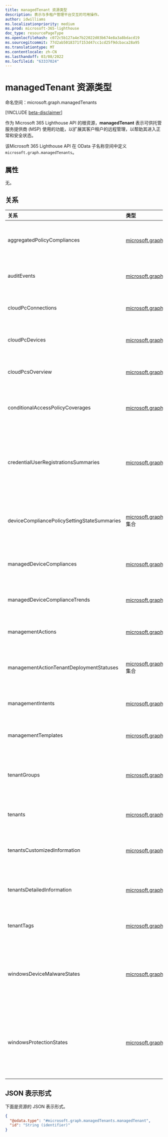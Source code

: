 ```yaml
---
title: managedTenant 资源类型
description: 表示与多租户管理平台交互的可用操作。
author: idwilliams
ms.localizationpriority: medium
ms.prod: microsoft-365-lighthouse
doc_type: resourcePageType
ms.openlocfilehash: c072c5b127a4e7b22022d03b674e8a3a8bdacd19
ms.sourcegitcommit: 77d2ab5018371f153d47cc1cd25f9dcbaca28a95
ms.translationtype: MT
ms.contentlocale: zh-CN
ms.lasthandoff: 03/08/2022
ms.locfileid: "63337024"
---
```

# <a name="managedtenant-resource-type"></a>managedTenant 资源类型

命名空间：microsoft.graph.managedTenants

[!INCLUDE [beta-disclaimer](../../includes/beta-disclaimer.md)]

作为 Microsoft 365 Lighthouse API 的根资源，**managedTenant** 表示可供托管服务提供商 (MSP) 使用的功能，以扩展其客户租户的远程管理，以帮助其进入正常和安全状态。

该Microsoft 365 Lighthouse API 在 OData 子名称空间中定义`microsoft.graph.managedTenants`。

## <a name="properties"></a>属性
无。

## <a name="relationships"></a>关系
|关系|类型|说明|
|:---|:---|:---|
|aggregatedPolicyCompliances|[microsoft.graph.managedTenants.aggregatedPolicyCompliance](../resources/managedtenants-aggregatedpolicycompliance.md) 集合|跨托管租户的设备合规性策略聚合视图。|
|auditEvents|[microsoft.graph.managedTenants.auditEvent](../resources/managedtenants-auditevent.md) 集合|跨托管租户的审核事件集合。|
|cloudPcConnections|[microsoft.graph.managedTenants.cloudPcConnection](../resources/managedtenants-cloudpcconnection.md) 集合|跨托管租户的云电脑连接的集合。|
|cloudPcDevices|[microsoft.graph.managedTenants.cloudPcDevice](../resources/managedtenants-cloudpcdevice.md) 集合|跨托管租户的云电脑设备的集合。|
|cloudPcsOverview|[microsoft.graph.managedTenants.cloudPcOverview](../resources/managedtenants-cloudpcoverview.md) 集合|跨托管租户的云电脑信息概述。|
|conditionalAccessPolicyCoverages|[microsoft.graph.managedTenants.conditionalAccessPolicyCoverage](../resources/managedtenants-conditionalaccesspolicycoverage.md) 集合|跨托管租户的条件访问策略覆盖的聚合视图。|
|credentialUserRegistrationsSummaries|[microsoft.graph.managedTenants.credentialUserRegistrationsSummary](../resources/managedtenants-credentialuserregistrationssummary.md) 集合|跨托管租户进行多重身份验证和自助服务密码重置的用户注册的摘要信息。|
|deviceCompliancePolicySettingStateSummaries|[microsoft.graph.managedTenants.deviceCompliancePolicySettingStateSummary](../resources/managedtenants-devicecompliancepolicysettingstatesummary.md) 集合|跨托管租户的设备合规性策略设置状态摘要信息。|
|managedDeviceCompliances|[microsoft.graph.managedTenants.managedDeviceCompliance](../resources/managedtenants-manageddevicecompliance.md) 集合|跨托管租户的托管设备的合规性集合。|
|managedDeviceComplianceTrends|[microsoft.graph.managedTenants.managedDeviceComplianceTrend](../resources/managedtenants-manageddevicecompliancetrend.md) 集合|跨托管租户的设备合规性趋势见解。|
|managementActions|[microsoft.graph.managedTenants.managementAction](../resources/managedtenants-managementaction.md) 集合|跨托管租户的基线管理操作的集合。|
|managementActionTenantDeploymentStatuses|[microsoft.graph.managedTenants.managementActionTenantDeploymentStatus](../resources/managedtenants-managementactiontenantdeploymentstatus.md) 集合|跨托管租户的管理操作租户级别状态。|
|managementIntents|[microsoft.graph.managedTenants.managementIntent](../resources/managedtenants-managementintent.md) 集合|跨托管租户的基线管理意图的集合。|
|managementTemplates|[microsoft.graph.managedTenants.managementTemplate](../resources/managedtenants-managementtemplate.md) 集合|跨托管租户的基线管理模板的集合。|
|tenantGroups|[microsoft.graph.managedTenants.tenantGroup](../resources/managedtenants-tenantgroup.md) 集合|多租户管理平台使用的托管租户的逻辑分组的集合。|
|tenants|[microsoft.graph.managedTenants.tenant](../resources/managedtenants-tenant.md) 集合|与管理实体关联的租户集合。|
|tenantsCustomizedInformation|[microsoft.graph.managedTenants.tenantCustomizedInformation](../resources/managedtenants-tenantcustomizedinformation.md) 集合|跨托管租户的租户级别自定义信息的集合。|
|tenantsDetailedInformation|[microsoft.graph.managedTenants.tenantDetailedInformation](../resources/managedtenants-tenantdetailedinformation.md) 集合|跨托管租户的集合租户级别详细信息。|
|tenantTags|[microsoft.graph.managedTenants.tenantTag](../resources/managedtenants-tenanttag.md) 集合|跨托管租户的租户标记集合。|
|windowsDeviceMalwareStates|[microsoft.graph.managedTenants.windowsDeviceMalwareState](../resources/managedtenants-windowsdevicemalwarestate.md) 集合|跨托管租户向 Windows注册Microsoft Endpoint Manager恶意软件的状态。|
|windowsProtectionStates|[microsoft.graph.managedTenants.windowsProtectionState](../resources/managedtenants-windowsprotectionstate.md) 集合|跨托管租户Windows注册的设备Microsoft Endpoint Manager保护状态。|

## <a name="json-representation"></a>JSON 表示形式
下面是资源的 JSON 表示形式。
<!-- {
  "blockType": "resource",
  "keyProperty": "id",
  "@odata.type": "microsoft.graph.managedTenants.managedTenant",
  "baseType": "microsoft.graph.entity",
  "openType": true
}
-->
``` json
{
  "@odata.type": "#microsoft.graph.managedTenants.managedTenant",
  "id": "String (identifier)"
}
```
